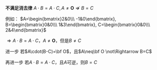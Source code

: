 **不满足消去律**
$A\cdot B=A\cdot C,A\neq\mathbf O\not
\Rightarrow B=C$

例如：
$A=\begin{bmatrix}2&0\\\ -1&0\end{bmatrix},
B=\begin{bmatrix}0&0\\\ 1&3\end{bmatrix},
C=\begin{bmatrix}0&0\\\ 2&4\end{bmatrix}$

$\Rightarrow A\cdot B=A\cdot C，A\neq \mathbf O$，但是$B\neq C$

进一步
若$A\cdot(B-C)=\bf O$，且$A\neq\bf O
\not\Rightarrow B=C$

再进一步
若$A\cdot B=A\cdot C$，且$A$可逆，则$B=C$
